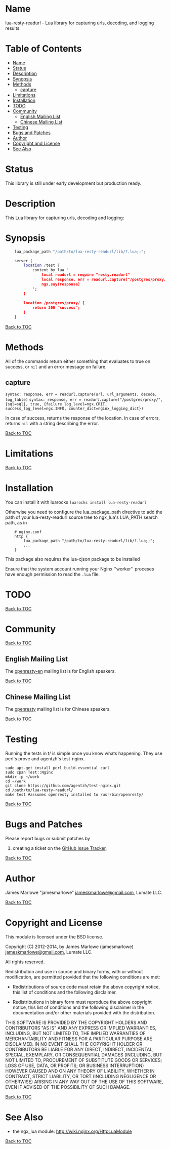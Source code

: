 Name
====

lua-resty-readurl - Lua library for capturing urls, decoding, and logging results

Table of Contents
=================

* [Name](#name)
* [Status](#status)
* [Description](#description)
* [Synopsis](#synopsis)
* [Methods](#methods)
    * [capture](#capture)
* [Limitations](#limitations)
* [Installation](#installation)
* [TODO](#todo)
* [Community](#community)
    * [English Mailing List](#english-mailing-list)
    * [Chinese Mailing List](#chinese-mailing-list)
* [Testing](#testing)
* [Bugs and Patches](#bugs-and-patches)
* [Author](#author)
* [Copyright and License](#copyright-and-license)
* [See Also](#see-also)

Status
======

This library is still under early development but production ready.

Description
===========

This Lua library for capturing urls, decoding and logging:

Synopsis
========

```lua
    lua_package_path "/path/to/lua-resty-readurl/lib/?.lua;;";

    server {
        location /test {
            content_by_lua '
                local readurl = require "resty.readurl"
                local response, err = readurl.capture("/postgres/proxy/", {sql=sql}, true, {failure_log_level=ngx.CRIT, success_log_level=ngx.INFO, counter_dict=nginx_logging_dict})
                ngx.say(response)
            ';
        }
        
        location /postgres/proxy/ {
            return 200 "success";
        }
    }
```

[Back to TOC](#table-of-contents)

Methods
=======

All of the commands return either something that evaluates to true on success, or `nil` and an error message on failure.

capture
-------
`syntax: response, err = readurl.capture(url, url_arguments, decode, log_table)`
`syntax: response, err = readurl.capture("/postgres/proxy/", {sql=sql}, true, {failure_log_level=ngx.CRIT, success_log_level=ngx.INFO, counter_dict=nginx_logging_dict})`

In case of success, returns the response of the location. In case of errors, returns `nil` with a string describing the error.

[Back to TOC](#table-of-contents)

Limitations
===========

[Back to TOC](#table-of-contents)

Installation
============
You can install it with luarocks `luarocks install lua-resty-readurl`

Otherwise you need to configure the lua_package_path directive to add the path of your lua-resty-readurl source tree to ngx_lua's LUA_PATH search path, as in

```nginx
    # nginx.conf
    http {
        lua_package_path "/path/to/lua-resty-readurl/lib/?.lua;;";
        ...
    }
```

This package also requires the lua-cjson package to be installed

Ensure that the system account running your Nginx ''worker'' proceses have
enough permission to read the `.lua` file.

TODO
====

[Back to TOC](#table-of-contents)

Community
=========

[Back to TOC](#table-of-contents)

English Mailing List
--------------------

The [openresty-en](https://groups.google.com/group/openresty-en) mailing list is for English speakers.

[Back to TOC](#table-of-contents)

Chinese Mailing List
--------------------

The [openresty](https://groups.google.com/group/openresty) mailing list is for Chinese speakers.

[Back to TOC](#table-of-contents)

Testing
=======

Running the tests in t/ is simple once you know whats happening. They use perl's prove and agentzh's test-nginx.

```
sudo apt-get install perl build-essential curl
sudo cpan Test::Nginx
mkdir -p ~/work 
cd ~/work 
git clone https://github.com/agentzh/test-nginx.git 
cd /path/to/lua-resty-readurl/
make test #assumes openresty installed to /usr/bin/openresty/
```

[Back to TOC](#table-of-contents)

Bugs and Patches
================

Please report bugs or submit patches by

1. creating a ticket on the [GitHub Issue Tracker](http://github.com/jamesmarlowe/lua-resty-readurl/issues),

[Back to TOC](#table-of-contents)

Author
======

James Marlowe "jamesmarlowe" <jameskmarlowe@gmail.com>, Lumate LLC.

[Back to TOC](#table-of-contents)

Copyright and License
=====================

This module is licensed under the BSD license.

Copyright (C) 2012-2014, by James Marlowe (jamesmarlowe) <jameskmarlowe@gmail.com>, Lumate LLC.

All rights reserved.

Redistribution and use in source and binary forms, with or without
modification, are permitted provided that the following conditions are met:

* Redistributions of source code must retain the above copyright notice, this
  list of conditions and the following disclaimer.

* Redistributions in binary form must reproduce the above copyright notice,
  this list of conditions and the following disclaimer in the documentation
  and/or other materials provided with the distribution.

THIS SOFTWARE IS PROVIDED BY THE COPYRIGHT HOLDERS AND CONTRIBUTORS "AS IS"
AND ANY EXPRESS OR IMPLIED WARRANTIES, INCLUDING, BUT NOT LIMITED TO, THE
IMPLIED WARRANTIES OF MERCHANTABILITY AND FITNESS FOR A PARTICULAR PURPOSE ARE
DISCLAIMED. IN NO EVENT SHALL THE COPYRIGHT HOLDER OR CONTRIBUTORS BE LIABLE
FOR ANY DIRECT, INDIRECT, INCIDENTAL, SPECIAL, EXEMPLARY, OR CONSEQUENTIAL
DAMAGES (INCLUDING, BUT NOT LIMITED TO, PROCUREMENT OF SUBSTITUTE GOODS OR
SERVICES; LOSS OF USE, DATA, OR PROFITS; OR BUSINESS INTERRUPTION) HOWEVER
CAUSED AND ON ANY THEORY OF LIABILITY, WHETHER IN CONTRACT, STRICT LIABILITY,
OR TORT (INCLUDING NEGLIGENCE OR OTHERWISE) ARISING IN ANY WAY OUT OF THE USE
OF THIS SOFTWARE, EVEN IF ADVISED OF THE POSSIBILITY OF SUCH DAMAGE.

[Back to TOC](#table-of-contents)

See Also
========
* the ngx_lua module: http://wiki.nginx.org/HttpLuaModule

[Back to TOC](#table-of-contents)
